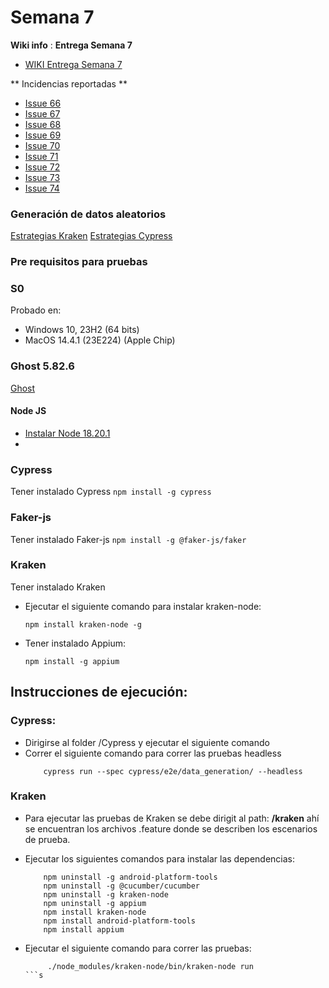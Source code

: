 # Semana 7

**Wiki info** :
**Entrega Semana 7**
- [WIKI Entrega Semana 7](https://github.com/jchernandezUA/tswdc-project/wiki#semana-7)

** Incidencias reportadas **
- [Issue 66](https://github.com/jchernandezUA/tswdc-project/issues/66)
- [Issue 67](https://github.com/jchernandezUA/tswdc-project/issues/67)
- [Issue 68](https://github.com/jchernandezUA/tswdc-project/issues/68)
- [Issue 69](https://github.com/jchernandezUA/tswdc-project/issues/69)
- [Issue 70](https://github.com/jchernandezUA/tswdc-project/issues/70)
- [Issue 71](https://github.com/jchernandezUA/tswdc-project/issues/71)
- [Issue 72](https://github.com/jchernandezUA/tswdc-project/issues/72)
- [Issue 73](https://github.com/jchernandezUA/tswdc-project/issues/73)
- [Issue 74](https://github.com/jchernandezUA/tswdc-project/issues/74)

### Generación de datos aleatorios

[Estrategias Kraken](https://github.com/jchernandezUA/tswdc-project/wiki/Descripci%C3%B3n-de-estrategias#descripci%C3%B3n-de-estrategias-kraken)
[Estrategias Cypress](https://github.com/jchernandezUA/tswdc-project/wiki/Descripci%C3%B3n-de-estrategias#descripci%C3%B3n-de-estrategias-cypress)

### Pre requisitos para pruebas

### S0
Probado en:

- Windows 10, 23H2 (64 bits)
- MacOS 14.4.1 (23E224) (Apple Chip)

### Ghost 5.82.6
[Ghost](http://54.205.168.32/)

#### Node JS
- [Instalar Node 18.20.1](https://nodejs.org/en/download)
- 
### Cypress
Tener instalado Cypress
    ```
    npm install -g cypress
    ```
### Faker-js
Tener instalado Faker-js
    ```
    npm install -g @faker-js/faker
    ```
### Kraken
Tener instalado Kraken
- Ejecutar el siguiente comando para instalar kraken-node:
    ```
    npm install kraken-node -g
    ```
- Tener instalado Appium:
    ```
    npm install -g appium
    ```
    
## Instrucciones de ejecución:

### Cypress:
 - Dirigirse al folder /Cypress y ejecutar el siguiente comando
 - Correr el siguiente comando para correr las pruebas headless
    ```
        cypress run --spec cypress/e2e/data_generation/ --headless
    ```
### Kraken
- Para ejecutar las pruebas de Kraken se debe dirigit al path: **/kraken** ahí se encuentran los archivos .feature donde se describen los escenarios de prueba.

- Ejecutar los siguientes comandos para instalar las dependencias:
    ```
        npm uninstall -g android-platform-tools
        npm uninstall -g @cucumber/cucumber
        npm uninstall -g kraken-node
        npm uninstall -g appium
        npm install kraken-node
        npm install android-platform-tools
        npm install appium
    ```
    
- Ejecutar el siguiente comando para correr las pruebas:
    ```
         ./node_modules/kraken-node/bin/kraken-node run
    ```s